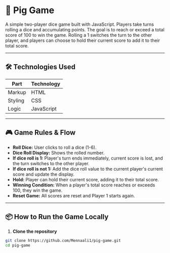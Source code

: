 # 🎲 Pig Game 

A simple two-player dice game built with  JavaScript. Players take turns rolling a dice and accumulating points. The goal is to reach or exceed a total score of 100 to win the game. Rolling a 1 switches the turn to the other player, and players can choose to hold their current score to add it to their total score.

---

## 🛠️ Technologies Used

| Part        | Technology          |
|-------------|---------------------|
| Markup      | HTML                |
| Styling     | CSS                 |
| Logic       | JavaScript |

---

## 🎮 Game Rules & Flow

- **Roll Dice:** User clicks to roll a dice (1-6).
- **Dice Roll Display:** Shows the rolled number.
- **If dice roll is 1:** Player's turn ends immediately, current score is lost, and the turn switches to the other player.
- **If dice roll is not 1:** Add the dice roll value to the current player's current score and update the display.
- **Hold:** Player can hold their current score, adding it to their total score.
- **Winning Condition:** When a player's total score reaches or exceeds 100, they win the game.
- **Reset Game:** All scores are reset and Player 1 starts again.

---

## 📦 How to Run the Game Locally

1. **Clone the repository**

```bash
git clone https://github.com/Mennaali1/pig-game.git
cd pig-game
